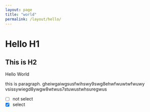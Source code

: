 ```yaml
---
layout: page
title: "world"
permalink: /layout/hello/
---
```


# Hello H1
## This is H2

Hello World

this is paragraph. gheiwgaiwgsusfwihswy9swg8ehwfwuwtwfwuwy
vsissywiegd8ywgw8wtwus7stuwustwhsuregwus
- [ ] not select
- [X] select
